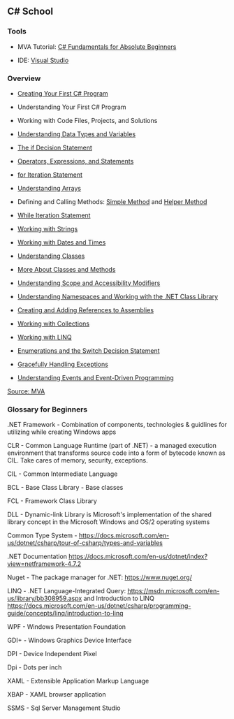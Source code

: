 ## C# School

### Tools

- MVA Tutorial: [C# Fundamentals for Absolute Beginners](https://mva.microsoft.com/en-US/training-courses/c-fundamentals-for-absolute-beginners-16169)

- IDE: [Visual Studio](https://visualstudio.microsoft.com/vs/)

### Overview

- [Creating Your First C# Program](MVATutorial/Program.cs)

- Understanding Your First C# Program

- Working with Code Files, Projects, and Solutions

- [Understanding Data Types and Variables](Vars/Program.cs)

- [The if Decision Statement](Decisions/Program.cs)

- [Operators, Expressions, and Statements](OperatorsExpressionsStatements/Program.cs)

- [for Iteration Statement](ForIteration/Program.cs)

- [Understanding Arrays](Arrays/Program.cs)

- Defining and Calling Methods: [Simple Method](SimpleMethod/Program.cs) and [Helper Method](HelperMethods/Program.cs)

- [While Iteration Statement](WhileIteration/Program.cs)

- [Working with Strings](Strings/Program.cs)

- [Working with Dates and Times](DateNTime/Program.cs)

- [Understanding Classes](SimpleClasses/Program.cs)

- [More About Classes and Methods](MyClassLibrary/Program.cs)

- [Understanding Scope and Accessibility Modifiers](UnderstandingScope/Program.cs)

- [Understanding Namespaces and Working with the .NET Class Library](AssemliesNNamespaces/Program.cs)

- [Creating and Adding References to Assemblies](ObjectLifetime/Program.cs)

- [Working with Collections](Collections/Program.cs)

- [Working with LINQ](LINQ/Program.cs)

- [Enumerations and the Switch Decision Statement](EnumsNSwitch/Program.cs)

- [Gracefully Handling Exceptions](ExceptionsTakeTwo/Program.cs)

- [Understanding Events and Event-Driven Programming](Events/Program.cs)

[Source: MVA](https://mva.microsoft.com/en-US/training-courses/c-fundamentals-for-absolute-beginners-16169?l=JUpuxzQIC_5506218949#overview)

### Glossary for Beginners

.NET Framework - Combination of components, technologies & guidlines for utilizing while creating Windows apps

CLR - Common Language Runtime (part of .NET) - a managed execution environment that transforms source code into a form of bytecode known as CIL. Take cares of memory, security, exceptions.

CIL - Common Intermediate Language

BCL - Base Class Library - Base classes

FCL - Framework Class Library

DLL - Dynamic-link Library is Microsoft's implementation of the shared library concept in the Microsoft Windows and OS/2 operating systems

Common Type System - https://docs.microsoft.com/en-us/dotnet/csharp/tour-of-csharp/types-and-variables

.NET Documentation https://docs.microsoft.com/en-us/dotnet/index?view=netframework-4.7.2

Nuget - The package manager for .NET: https://www.nuget.org/

LINQ - .NET Language-Integrated Query: https://msdn.microsoft.com/en-us/library/bb308959.aspx and Introduction to LINQ https://docs.microsoft.com/en-us/dotnet/csharp/programming-guide/concepts/linq/introduction-to-linq

WPF - Windows Presentation Foundation

GDI+ - Windows Graphics Device Interface

DPI - Device Independent Pixel 

Dpi - Dots per inch

XAML - Extensible Application Markup Language

XBAP - XAML browser application

SSMS - Sql Server Management Studio
